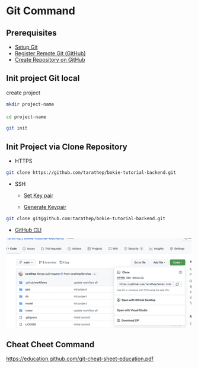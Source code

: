# Git Command

## Prerequisites

- [Setup Git](https://git-scm.com)
- [Register Remote Git (GitHub)](./github-register.md)
- [Create Repository on GitHub](./create-repository.md)

## Init project Git local

create project
```bash
mkdir project-name

cd project-name
```

```bash
git init
```


## Init Project via Clone Repository

- HTTPS
```bash
git clone https://github.com/tarathep/bokie-tutorial-backend.git
```
- SSH
  - [Set Key pair](https://docs.github.com/en/authentication/connecting-to-github-with-ssh/generating-a-new-ssh-key-and-adding-it-to-the-ssh-agent)
  
  - [Generate Keypair](https://docs.github.com/en/authentication/connecting-to-github-with-ssh/generating-a-new-ssh-key-and-adding-it-to-the-ssh-agent)
  
```bash
git clone git@github.com:tarathep/bokie-tutorial-backend.git
```
- [GitHub CLI](https://cli.github.com/)
  

<img src="../images/103.png" alt="drawing" width="500"/>


## Cheat Cheet Command

https://education.github.com/git-cheat-sheet-education.pdf
